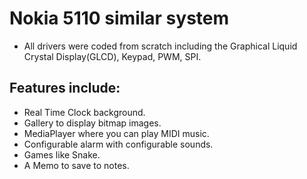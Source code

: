 # Nokia 5110 similar system

- All drivers were coded from scratch including the Graphical Liquid Crystal Display(GLCD), Keypad, PWM, SPI.

## Features include:

- Real Time Clock background.
- Gallery to display bitmap images.
- MediaPlayer where you can play MIDI music.
- Configurable alarm with configurable sounds.
- Games like Snake.
- A Memo to save to notes.
